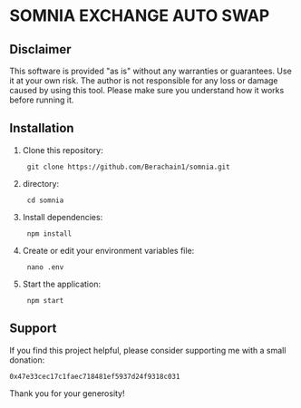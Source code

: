 # SOMNIA EXCHANGE AUTO SWAP

## Disclaimer

This software is provided "as is" without any warranties or guarantees. Use it at your own risk. The author is not responsible for any loss or damage caused by using this tool. Please make sure you understand how it works before running it.

## Installation

1. Clone this repository:

        git clone https://github.com/Berachain1/somnia.git

2. directory:

        cd somnia

3. Install dependencies:

        npm install

4. Create or edit your environment variables file:

        nano .env

5. Start the application:

        npm start

## Support

If you find this project helpful, please consider supporting me with a small donation:

`0x47e33cec17c1faec718481ef5937d24f9318c031`

Thank you for your generosity!

